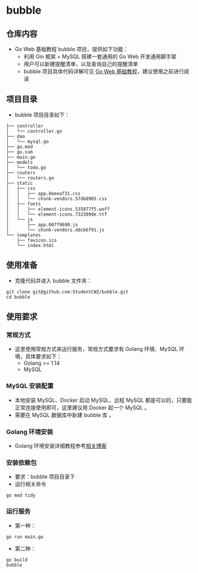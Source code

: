# bubble

## 仓库内容
- Go Web 基础教程 bubble 项目，提供如下功能：
	- 利用 Gin 框架 + MySQL 搭建一套通用的 Go Web 开发通用脚手架
	- 用户可以新建提醒清单，以及查询自己的提醒清单
	- bubble 项目具体代码详解可见 [Go Web 基础教程](https://www.bilibili.com/video/BV1gJ411p7xC?spm_id_from=333.999.0.0)，建议使用之前进行阅读

## 项目目录
- bubble 项目目录如下：
```
├── controller
│   └── controller.go
├── dao
│   └── mysql.go
├── go.mod
├── go.sum
├── main.go
├── models
│   └── todo.go
├── routers
│   └── routers.go
├── static
│   ├── css
│   │   ├── app.8eeeaf31.css
│   │   └── chunk-vendors.57db8905.css
│   ├── fonts
│   │   ├── element-icons.535877f5.woff
│   │   └── element-icons.732389de.ttf
│   └── js
│       ├── app.007f9690.js
│       └── chunk-vendors.ddcb6f91.js
└── templates
    ├── favicon.ico
    └── index.html
```

## 使用准备
- 克隆代码并进入 bubble 文件夹：
```
git clone git@github.com:StudentCWZ/bubble.git
cd bubble
```

## 使用要求

### 常规方式
- 这里使用常规方式来运行服务，常规方式要求有 Golang 环境、MySQL 环境，具体要求如下：
	- Golang >= 1.14
	- MySQL

### MySQL 安装配置
- 本地安装 MySQL、Docker 启动 MySQL、远程 MySQL 都是可以的，只要能正常连接使用即可，这里建议用 Docker 起一个 MySQL 。
- 需要在 MySQL 数据库中新建 bubble 库 。

### Golang 环境安装
- Golang 环境安装详细教程参考[相关博客](https://www.yuque.com/cuicuiaixiedaima/bhgmys/udybgl)

### 安装依赖包
- 要求：bubble 项目目录下
- 运行相关命令
```shell script
go mod tidy
```

### 运行服务
- 第一种：
```shell script
go run main.go
```

- 第二种：
```shell script
go build
bubble
```






